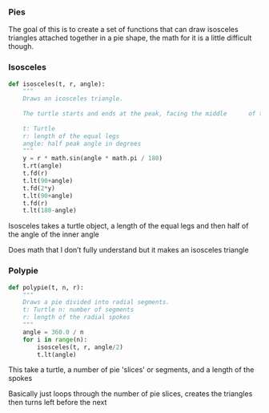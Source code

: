 ### **Pies**

The goal of this is to create a set of functions that can draw isosceles triangles attached together in a pie shape, the math for it is a little difficult though.

### Isosceles
```python
def isosceles(t, r, angle): 
	"""
	Draws an icosceles triangle. 
	
	The turtle starts and ends at the peak, facing the middle      of the base. 
	
	t: Turtle 
	r: length of the equal legs 
	angle: half peak angle in degrees 
	""" 
	y = r * math.sin(angle * math.pi / 180) 
	t.rt(angle)
	t.fd(r) 
	t.lt(90+angle) 
	t.fd(2*y) 
	t.lt(90+angle) 
	t.fd(r) 
	t.lt(180-angle)
```
Isosceles takes a turtle object, a length of the equal legs and then half of the angle of the inner angle

Does math that I don’t fully understand but it makes an isosceles triangle

### Polypie
```python
def polypie(t, n, r): 
	"""
	Draws a pie divided into radial segments. 
	t: Turtle n: number of segments 
	r: length of the radial spokes 
	""" 
	angle = 360.0 / n 
	for i in range(n): 
		isosceles(t, r, angle/2) 
		t.lt(angle)
```
This take a turtle, a number of pie 'slices' or segments, and a length of the spokes

Basically just loops through the number of pie slices, creates the triangles then turns left before the next
